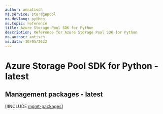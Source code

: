 ```yaml
---
author: annatisch
ms.service: storagepool
ms.devlang: python
ms.topic: reference
title: Azure Storage Pool SDK for Python
description: Reference for Azure Storage Pool SDK for Python
ms.author: antisch
ms.data: 10/05/2022
---
```

# Azure Storage Pool SDK for Python - latest

## Management packages - latest
[!INCLUDE [mgmt-packages](storage-pool-mgmt-index.md)]